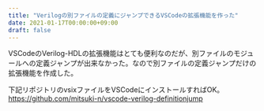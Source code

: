 ```yaml
---
title: "Verilogの別ファイルの定義にジャンプできるVSCodeの拡張機能を作った"
date: 2021-01-17T00:00:00+09:00
draft: false
---
```

VSCodeのVerilog-HDLの拡張機能はとても便利なのだが、別ファイルのモジュールへの定義ジャンプが出来なかった。なので別ファイルの定義ジャンプだけの拡張機能を作成した。

下記リポジトリのvsixファイルをVSCodeにインストールすればOK。
https://github.com/mitsuki-n/vscode-verilog-definitionjump